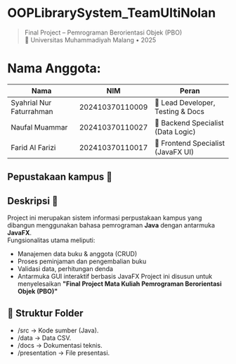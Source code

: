 # OOPLibrarySystem_TeamUltiNolan
> Final Project – Pemrograman Berorientasi Objek (PBO)  
> 📌 Universitas Muhammadiyah Malang • 2025  

# Nama Anggota:
| Nama                       | NIM                | Peran                             |
|----------------------------|--------------------|------------------------------------|
| Syahrial Nur Faturrahman   | 202410370110009    | 🧠 Lead Developer, Testing & Docs |
| Naufal Muammar             | 202410370110027    | 🔧 Backend Specialist (Data Logic)|
| Farid Al Farizi            | 202410370110017    | 🎨 Frontend Specialist (JavaFX UI)|

## Pepustakaan kampus 📖
## Deskripsi 📜
Project ini merupakan sistem informasi perpustakaan kampus yang dibangun menggunakan bahasa pemrograman **Java** dengan antarmuka **JavaFX**.  
Fungsionalitas utama meliputi:
- Manajemen data buku & anggota (CRUD)
- Proses peminjaman dan pengembalian buku
- Validasi data, perhitungan denda
- Antarmuka GUI interaktif berbasis JavaFX
Project ini disusun untuk menyelesaikan **"Final Project Mata Kuliah Pemrograman Berorientasi Objek (PBO)"**
## 🧩 Struktur Folder
- /src → Kode sumber (Java).
- /data → Data CSV.
- /docs → Dokumentasi teknis.
- /presentation → File presentasi.
